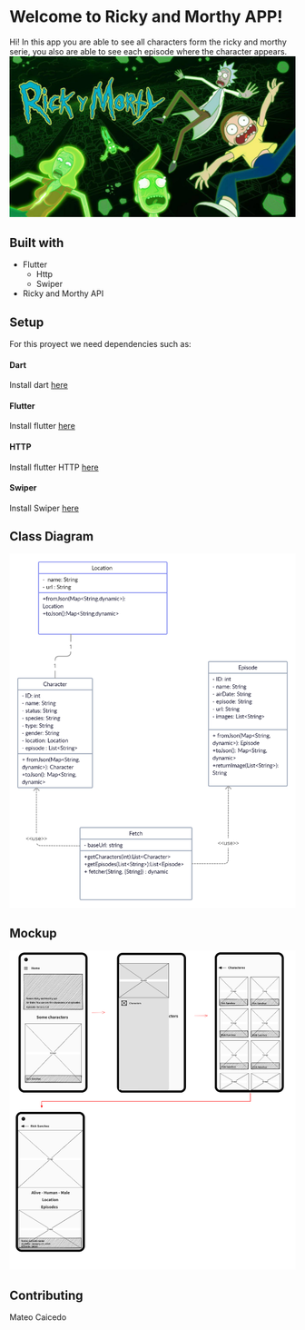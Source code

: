# Welcome to Ricky and Morthy APP!

 Hi! In this app you are able to see all characters form the ricky and morthy serie, you also are able to see each episode where the character appears.
<img src="assets/header.jpg" alt="Pic"/>



## Built with

- Flutter
	- Http
	- Swiper
- Ricky and Morthy API

## Setup

For this proyect we need dependencies such as:

#### Dart
Install dart [here](https://dart.dev/get-dart/)
#### Flutter
Install flutter [here](https://docs.flutter.dev/get-started/install)
#### HTTP
Install flutter HTTP [here](https://pub.dev/packages/http)
#### Swiper
Install Swiper [here](https://pub.dev/packages/card_swiper/install)

## Class Diagram
<img src="assets/class_diagram.png" alt="Diagram"/>


## Mockup
<img src="assets/wireframe.png" alt="Mockup"/>

## Contributing
Mateo Caicedo